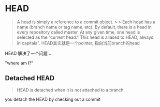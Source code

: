 # HEAD

> A head is simply a reference to a commit object. > > Each head has a name (branch name or tag name, etc). By default, there is a head in every repository called master.
> At any given time, one head is selected as the “current head.” This head is aliased to HEAD, always in capitals".
> HEAD其实就是一个pointer, 指向当前branch的head

HEAD 解决了一个问题...

"where am I?"

## Detached HEAD

> HEAD is detached when it is not attached to a branch.

you detach the HEAD by checking out a commit